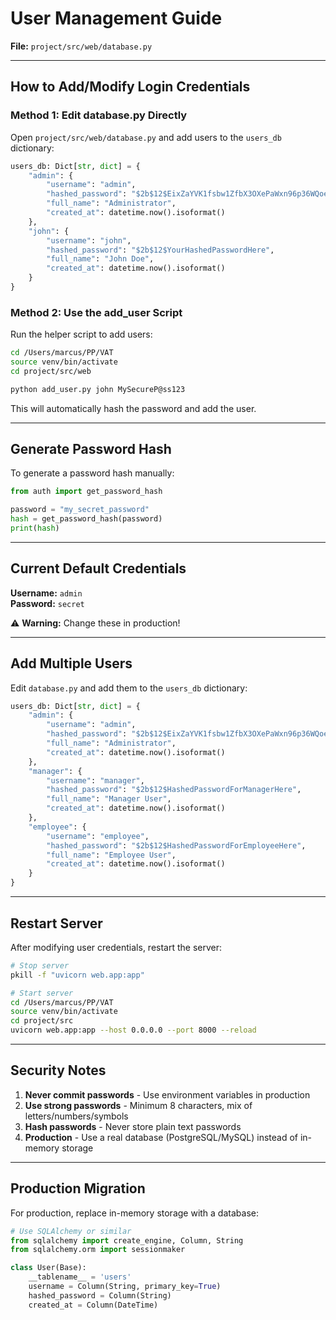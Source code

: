 # User Management Guide

**File:** `project/src/web/database.py`

---

## How to Add/Modify Login Credentials

### Method 1: Edit database.py Directly

Open `project/src/web/database.py` and add users to the `users_db` dictionary:

```python
users_db: Dict[str, dict] = {
    "admin": {
        "username": "admin",
        "hashed_password": "$2b$12$EixZaYVK1fsbw1ZfbX3OXePaWxn96p36WQoeG6Lruj3vjPGga31lW",  # "secret"
        "full_name": "Administrator",
        "created_at": datetime.now().isoformat()
    },
    "john": {
        "username": "john",
        "hashed_password": "$2b$12$YourHashedPasswordHere",
        "full_name": "John Doe",
        "created_at": datetime.now().isoformat()
    }
}
```

### Method 2: Use the add_user Script

Run the helper script to add users:

```bash
cd /Users/marcus/PP/VAT
source venv/bin/activate
cd project/src/web

python add_user.py john MySecureP@ss123
```

This will automatically hash the password and add the user.

---

## Generate Password Hash

To generate a password hash manually:

```python
from auth import get_password_hash

password = "my_secret_password"
hash = get_password_hash(password)
print(hash)
```

---

## Current Default Credentials

**Username:** `admin`  
**Password:** `secret`

⚠️ **Warning:** Change these in production!

---

## Add Multiple Users

Edit `database.py` and add them to the `users_db` dictionary:

```python
users_db: Dict[str, dict] = {
    "admin": {
        "username": "admin",
        "hashed_password": "$2b$12$EixZaYVK1fsbw1ZfbX3OXePaWxn96p36WQoeG6Lruj3vjPGga31lW",
        "full_name": "Administrator",
        "created_at": datetime.now().isoformat()
    },
    "manager": {
        "username": "manager",
        "hashed_password": "$2b$12$HashedPasswordForManagerHere",
        "full_name": "Manager User",
        "created_at": datetime.now().isoformat()
    },
    "employee": {
        "username": "employee",
        "hashed_password": "$2b$12$HashedPasswordForEmployeeHere",
        "full_name": "Employee User",
        "created_at": datetime.now().isoformat()
    }
}
```

---

## Restart Server

After modifying user credentials, restart the server:

```bash
# Stop server
pkill -f "uvicorn web.app:app"

# Start server
cd /Users/marcus/PP/VAT
source venv/bin/activate
cd project/src
uvicorn web.app:app --host 0.0.0.0 --port 8000 --reload
```

---

## Security Notes

1. **Never commit passwords** - Use environment variables in production
2. **Use strong passwords** - Minimum 8 characters, mix of letters/numbers/symbols
3. **Hash passwords** - Never store plain text passwords
4. **Production** - Use a real database (PostgreSQL/MySQL) instead of in-memory storage

---

## Production Migration

For production, replace in-memory storage with a database:

```python
# Use SQLAlchemy or similar
from sqlalchemy import create_engine, Column, String
from sqlalchemy.orm import sessionmaker

class User(Base):
    __tablename__ = 'users'
    username = Column(String, primary_key=True)
    hashed_password = Column(String)
    created_at = Column(DateTime)
```

